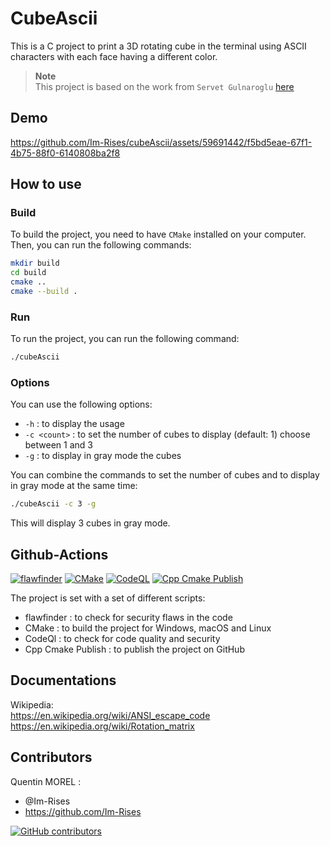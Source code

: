 # CubeAscii

This is a C project to print a 3D rotating cube in the terminal using ASCII characters with each face having a different
color.

> **Note**  
> This project is based on the work from `Servet Gulnaroglu` [here](https://www.youtube.com/watch?v=p09i_hoFdd0)

## Demo

https://github.com/Im-Rises/cubeAscii/assets/59691442/f5bd5eae-67f1-4b75-88f0-6140808ba2f8

## How to use

### Build

To build the project, you need to have `CMake` installed on your computer.  
Then, you can run the following commands:

```bash
mkdir build
cd build
cmake ..
cmake --build .
```

### Run

To run the project, you can run the following command:

```bash
./cubeAscii
```

### Options

You can use the following options:

- `-h` : to display the usage
- `-c <count>` : to set the number of cubes to display (default: 1) choose between 1 and 3
- `-g` :  to display in gray mode the cubes

You can combine the commands to set the number of cubes and to display in gray mode at the same time:

```bash
./cubeAscii -c 3 -g
```

This will display 3 cubes in gray mode.

## Github-Actions

[![flawfinder](https://github.com/Im-Rises/CubeAscii/actions/workflows/flawfinder.yml/badge.svg?branch=main)](https://github.com/Im-Rises/CubeAscii/actions/workflows/flawfinder.yml)
[![CMake](https://github.com/Im-Rises/CubeAscii/actions/workflows/cmake.yml/badge.svg?branch=main)](https://github.com/Im-Rises/CubeAscii/actions/workflows/cmake.yml)
[![CodeQL](https://github.com/Im-Rises/CubeAscii/actions/workflows/codeql.yml/badge.svg?branch=main)](https://github.com/Im-Rises/CubeAscii/actions/workflows/codeql.yml)
[![Cpp Cmake Publish](https://github.com/Im-Rises/CubeAscii/actions/workflows/cpp-cmake-publish.yml/badge.svg?branch=main)](https://github.com/Im-Rises/CubeAscii/actions/workflows/cpp-cmake-publish.yml)

The project is set with a set of different scripts:

- flawfinder : to check for security flaws in the code
- CMake : to build the project for Windows, macOS and Linux
- CodeQl : to check for code quality and security
- Cpp Cmake Publish : to publish the project on GitHub

## Documentations

Wikipedia:  
<https://en.wikipedia.org/wiki/ANSI_escape_code>  
<https://en.wikipedia.org/wiki/Rotation_matrix>

## Contributors

Quentin MOREL :

- @Im-Rises
- <https://github.com/Im-Rises>

[![GitHub contributors](https://contrib.rocks/image?repo=Im-Rises/CubeAscii)](https://github.com/Im-Rises/CubeAscii/graphs/contributors)
